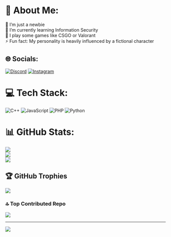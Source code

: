 # 💫 About Me:
🔭 I’m just a newbie <br>🌱 I’m currently learning Information Security<br>💬 I play some games like CSGO or Valorant<br>⚡ Fun fact: My personality is heavily influenced by a fictional character 


## 🌐 Socials:
[![Discord](https://img.shields.io/badge/Discord-%237289DA.svg?logo=discord&logoColor=white)](https://discord.gg/yuu_2802) [![Instagram](https://img.shields.io/badge/Instagram-%23E4405F.svg?logo=Instagram&logoColor=white)](https://www.instagram.com/anzuukino) 

# 💻 Tech Stack:
![C++](https://img.shields.io/badge/c++-%2300599C.svg?style=for-the-badge&logo=c%2B%2B&logoColor=white) ![JavaScript](https://img.shields.io/badge/javascript-%23323330.svg?style=for-the-badge&logo=javascript&logoColor=%23F7DF1E) ![PHP](https://img.shields.io/badge/php-%23777BB4.svg?style=for-the-badge&logo=php&logoColor=white) ![Python](https://img.shields.io/badge/python-3670A0?style=for-the-badge&logo=python&logoColor=ffdd54)
# 📊 GitHub Stats:
![](https://github-readme-stats.vercel.app/api?username=anzuukino&theme=dark&hide_border=false&include_all_commits=true&count_private=true)<br/>
![](https://github-readme-streak-stats.herokuapp.com/?user=anzuukino&theme=dark&hide_border=false)<br/>
![](https://github-readme-stats.vercel.app/api/top-langs/?username=anzuukino&theme=dark&hide_border=false&include_all_commits=true&count_private=true&layout=compact)

## 🏆 GitHub Trophies
![](https://github-profile-trophy.vercel.app/?username=anzuukino&theme=radical&no-frame=false&no-bg=true&margin-w=4)

### 🔝 Top Contributed Repo
![](https://github-contributor-stats.vercel.app/api?username=anzuukino&limit=5&theme=dark&combine_all_yearly_contributions=true)

---
[![](https://visitcount.itsvg.in/api?id=anzuukino&icon=0&color=1)](https://visitcount.itsvg.in)

<!-- Proudly created with GPRM ( https://gprm.itsvg.in ) -->
